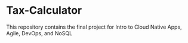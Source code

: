 # Tax-Calculator
This repository contains the final project for Intro to Cloud Native Apps, Agile, DevOps, and NoSQL
